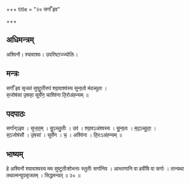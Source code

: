 +++
title = "२० सर्गाँ इव"

+++
## अधिमन्त्रम्
अश्विनौ। श्यावाश्वः। उपरिष्टाज्ज्योतिः।

## मन्त्रः
सर्गाँ॑ इव सृजतं सुष्टु॒तीरुप॑ श्या॒वाश्व॑स्य सुन्व॒तो म॑दच्युता ।  
स॒जोष॑सा उ॒षसा॒ सूर्ये॑ण॒ चाश्वि॑ना ति॒रोअ॑ह्न्यम् ॥

## पदपाठः
सर्गा॑न्ऽइव । सृ॒ज॒त॒म् । सु॒ऽस्तु॒तीः । उप॑ । श्या॒वऽअ॑श्वस्य । सु॒न्व॒तः । म॒द॒ऽच्यु॒ता॒ ।  
स॒ऽजोष॑सौ । उ॒षसा॑ । सूर्ये॑ण । च॒ । अश्वि॑ना । ति॒रःऽअ॑ह्न्यम् ॥

## भाष्यम्
हे अश्विनौ श्यावाश्वस्य मम सुष्टुतीःशोभनाः स्तुतीः सर्गानिव । आभरणानि वा हवींषि वा सर्गाः । तान्यथा तथात्मन्युपसृजतम् । सिद्धमन्यत् ॥ २० ॥